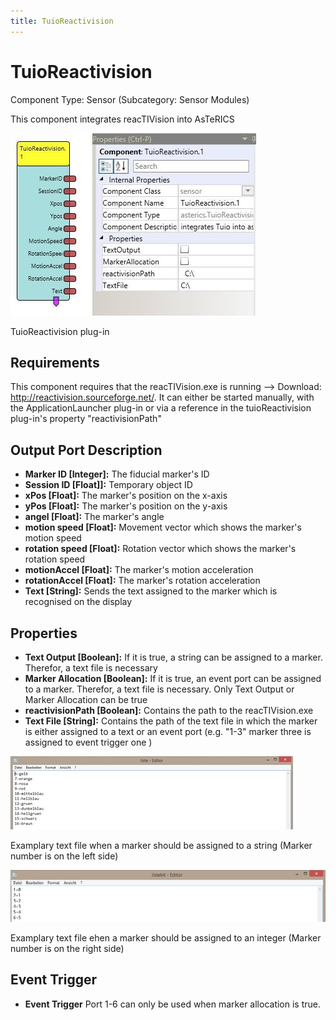 ```yaml
---
title: TuioReactivision
---
```


# TuioReactivision

Component Type: Sensor (Subcategory: Sensor Modules)

This component integrates reacTIVision into AsTeRICS

![Screenshot: TuioReactivision plug-in](./img/reactivision.jpg "Screenshot: TuioReactivision plug-in")

TuioReactivision plug-in

## Requirements

This component requires that the reacTIVision.exe is running --> Download: http://reactivision.sourceforge.net/. It can either be started manually, with the ApplicationLauncher plug-in or via a reference in the tuioReactivision plug-in's property "reactivisionPath"

## Output Port Description

- **Marker ID \[Integer\]:** The fiducial marker's ID
- **Session ID \[Float\]\]:** Temporary object ID
- **xPos \[Float\]:** The marker's position on the x-axis
- **yPos \[Float\]:** The marker's position on the y-axis
- **angel \[Float\]:** The marker's angle
- **motion speed \[Float\]:** Movement vector which shows the marker's motion speed
- **rotation speed \[Float\]:** Rotation vector which shows the marker's rotation speed
- **motionAccel \[Float\]:** The marker's motion acceleration
- **rotationAccel \[Float\]:** The marker's rotation acceleration
- **Text \[String\]:** Sends the text assigned to the marker which is recognised on the display

## Properties

- **Text Output \[Boolean\]:** If it is true, a string can be assigned to a marker. Therefor, a text file is necessary
- **Marker Allocation \[Boolean\]:** If it is true, an event port can be assigned to a marker. Therefor, a text file is necessary. Only Text Output or Marker Allocation can be true
- **reactivisionPath \[Boolean\]:** Contains the path to the reacTIVision.exe
- **Text File \[String\]:** Contains the path of the text file in which the marker is either assigned to a text or an event port (e.g. "1-3" marker three is assigned to event trigger one )

![Screenshot: examplary text file](./img/liste.jpg "Screenshot: examplary text file")

Examplary text file when a marker should be assigned to a string (Marker number is on the left side)

![Screenshot: exemplary text file](./img/listeInt.jpg "Screenshot: examplary text file")

Examplary text file ehen a marker should be assigned to an integer (Marker number is on the right side)

## Event Trigger

- **Event Trigger** Port 1-6 can only be used when marker allocation is true.
